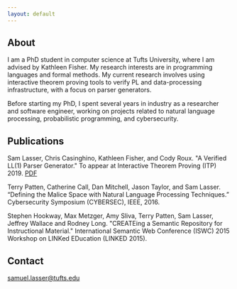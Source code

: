 ```yaml
---
layout: default
---
```


## About
I am a PhD student in computer science at Tufts University, where I am advised
by Kathleen Fisher. My research interests are in programming languages and 
formal methods. My current research involves using interactive theorem proving 
tools to verify PL and data-processing infrastructure, with a focus on parser 
generators.

Before starting my PhD, I spent several years in industry as a researcher and software
engineer, working on projects related to natural language processing, probabilistic
programming, and cybersecurity.

## Publications
Sam Lasser, Chris Casinghino, Kathleen Fisher, and Cody Roux. 
"A Verified LL(1) Parser Generator." 
To appear at Interactive Theorem Proving (ITP) 2019. [PDF](./publications/ITP2019.pdf)

Terry Patten, Catherine Call, Dan Mitchell, Jason Taylor, and Sam Lasser.
“Defining the Malice Space with Natural Language Processing Techniques.”
Cybersecurity Symposium (CYBERSEC), IEEE, 2016.

Stephen Hookway, Max Metzger, Amy Sliva, Terry Patten, Sam Lasser, Jeffrey Wallace and Rodney Long. 
"CREATEing a Semantic Repository for Instructional Material." 
International Semantic Web Conference (ISWC) 2015 Workshop on LINKed EDucation (LINKED 2015).

## Contact
samuel.lasser@tufts.edu
